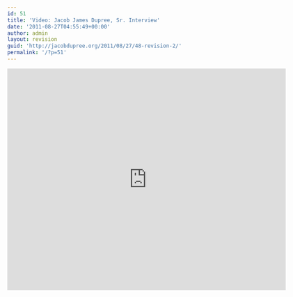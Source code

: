 ```yaml
---
id: 51
title: 'Video: Jacob James Dupree, Sr. Interview'
date: '2011-08-27T04:55:49+00:00'
author: admin
layout: revision
guid: 'http://jacobdupree.org/2011/08/27/48-revision-2/'
permalink: '/?p=51'
---
```


<iframe allowfullscreen="" frameborder="0" height="510" src="http://www.youtube.com/embed/2OABi5LRUk0" width="640"></iframe>